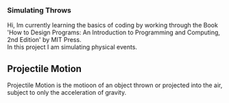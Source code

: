 ### Simulating Throws ###
 Hi, Im currently learning the basics of coding by working through the Book 'How to Design Programs: An Introduction to Programming and Computing, 2nd Edition' by MIT Press.
</br>
In this project I am simulating physical events. 

## Projectile Motion ## 

Projectile Motion is the motioon of an object thrown or projected into the air, subject to only the acceleration of gravity. 
